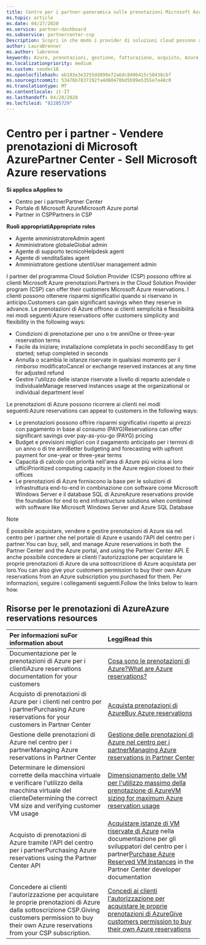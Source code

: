 ```yaml
---
title: Centro per i partner-panoramica sulle prenotazioni Microsoft Azure | Centro per i partner
ms.topic: article
ms.date: 04/27/2020
ms.service: partner-dashboard
ms.subservice: partnercenter-csp
Description: Scopri in che modo i provider di soluzioni cloud possono acquistare, vendere o gestire prenotazioni di Azure per i clienti che usano il centro per i partner, il portale di Azure o l'API del centro per i partner.
author: LauraBrenner
ms.author: labrenne
keywords: Azure, prenotazioni, gestione, fatturazione, acquisto, Azure RI, istanze riservate di Azure
ms.localizationpriority: medium
ms.custom: seodec18
ms.openlocfilehash: eb103e3e3255dd899e72a6dc8496415c50438cbf
ms.sourcegitcommit: 53476b7837192fa4d60470bd5b99e5355e7e48c0
ms.translationtype: MT
ms.contentlocale: it-IT
ms.lasthandoff: 04/28/2020
ms.locfileid: "82205729"
---
```

# <a name="partner-center---sell-microsoft-azure-reservations"></a><span data-ttu-id="456c8-104">Centro per i partner - Vendere prenotazioni di Microsoft Azure</span><span class="sxs-lookup"><span data-stu-id="456c8-104">Partner Center - Sell Microsoft Azure reservations</span></span>

<!--Maggie, 12/7/18 - Added "Partner Center" to metadata title and H1 title as per Catherine Watson in bug #19868631-->

<span data-ttu-id="456c8-105">**Si applica a**</span><span class="sxs-lookup"><span data-stu-id="456c8-105">**Applies to**</span></span>

- <span data-ttu-id="456c8-106">Centro per i partner</span><span class="sxs-lookup"><span data-stu-id="456c8-106">Partner Center</span></span>
- <span data-ttu-id="456c8-107">Portale di Microsoft Azure</span><span class="sxs-lookup"><span data-stu-id="456c8-107">Microsoft Azure portal</span></span>
- <span data-ttu-id="456c8-108">Partner in CSP</span><span class="sxs-lookup"><span data-stu-id="456c8-108">Partners in CSP</span></span>

<span data-ttu-id="456c8-109">**Ruoli appropriati**</span><span class="sxs-lookup"><span data-stu-id="456c8-109">**Appropriate roles**</span></span>

- <span data-ttu-id="456c8-110">Agente amministratore</span><span class="sxs-lookup"><span data-stu-id="456c8-110">Admin agent</span></span>
- <span data-ttu-id="456c8-111">Amministratore globale</span><span class="sxs-lookup"><span data-stu-id="456c8-111">Global admin</span></span>
- <span data-ttu-id="456c8-112">Agente di supporto tecnico</span><span class="sxs-lookup"><span data-stu-id="456c8-112">Helpdesk agent</span></span>
- <span data-ttu-id="456c8-113">Agente di vendita</span><span class="sxs-lookup"><span data-stu-id="456c8-113">Sales agent</span></span>
- <span data-ttu-id="456c8-114">Amministratore gestione utenti</span><span class="sxs-lookup"><span data-stu-id="456c8-114">User management admin</span></span>

<span data-ttu-id="456c8-115">I partner del programma Cloud Solution Provider (CSP) possono offrire ai clienti Microsoft Azure prenotazioni.</span><span class="sxs-lookup"><span data-stu-id="456c8-115">Partners in the Cloud Solution Provider program (CSP) can offer their customers Microsoft Azure reservations.</span></span> <span data-ttu-id="456c8-116">I clienti possono ottenere risparmi significativi quando si riservano in anticipo.</span><span class="sxs-lookup"><span data-stu-id="456c8-116">Customers can gain significant savings when they reserve in advance.</span></span> <span data-ttu-id="456c8-117">Le prenotazioni di Azure offrono ai clienti semplicità e flessibilità nei modi seguenti:</span><span class="sxs-lookup"><span data-stu-id="456c8-117">Azure reservations offer customers simplicity and flexibility in the following ways:</span></span>

- <span data-ttu-id="456c8-118">Condizioni di prenotazione per uno o tre anni</span><span class="sxs-lookup"><span data-stu-id="456c8-118">One or three-year reservation terms</span></span>
- <span data-ttu-id="456c8-119">Facile da iniziare; installazione completata in pochi secondi</span><span class="sxs-lookup"><span data-stu-id="456c8-119">Easy to get started; setup completed in seconds</span></span>
- <span data-ttu-id="456c8-120">Annulla o scambia le istanze riservate in qualsiasi momento per il rimborso modificato</span><span class="sxs-lookup"><span data-stu-id="456c8-120">Cancel or exchange reserved instances at any time for adjusted refund</span></span>
- <span data-ttu-id="456c8-121">Gestire l'utilizzo delle istanze riservate a livello di reparto aziendale o individuale</span><span class="sxs-lookup"><span data-stu-id="456c8-121">Manage reserved instances usage at the organizational or individual department level</span></span> 

<span data-ttu-id="456c8-122">Le prenotazioni di Azure possono ricorrere ai clienti nei modi seguenti:</span><span class="sxs-lookup"><span data-stu-id="456c8-122">Azure reservations can appeal to customers in the following ways:</span></span>

- <span data-ttu-id="456c8-123">Le prenotazioni possono offrire risparmi significativi rispetto ai prezzi con pagamento in base al consumo (PAYG)</span><span class="sxs-lookup"><span data-stu-id="456c8-123">Reservations can offer significant savings over pay-as-you-go (PAYG) pricing</span></span>
- <span data-ttu-id="456c8-124">Budget e previsioni migliori con il pagamento anticipato per i termini di un anno o di tre anni</span><span class="sxs-lookup"><span data-stu-id="456c8-124">Better budgeting and forecasting with upfront payment for one-year or three-year terms</span></span>
- <span data-ttu-id="456c8-125">Capacità di calcolo con priorità nell'area di Azure più vicina ai loro uffici</span><span class="sxs-lookup"><span data-stu-id="456c8-125">Prioritized computing capacity in the Azure region closest to their offices</span></span>
- <span data-ttu-id="456c8-126">Le prenotazioni di Azure forniscono la base per le soluzioni di infrastruttura end-to-end in combinazione con software come Microsoft Windows Server e il database SQL di Azure</span><span class="sxs-lookup"><span data-stu-id="456c8-126">Azure reservations provide the foundation for end to end infrastructure solutions when combined with software like Microsoft Windows Server and Azure SQL Database</span></span>

>[!NOTE]
> <span data-ttu-id="456c8-127">È possibile acquistare, vendere e gestire prenotazioni di Azure sia nel centro per i partner che nel portale di Azure e usando l'API del centro per i partner.</span><span class="sxs-lookup"><span data-stu-id="456c8-127">You can buy, sell, and manage Azure reservations in both the Partner Center and the Azure portal, and using the Partner Center API.</span></span> <span data-ttu-id="456c8-128">È anche possibile concedere ai clienti l'autorizzazione per acquistare le proprie prenotazioni di Azure da una sottoscrizione di Azure acquistata per loro.</span><span class="sxs-lookup"><span data-stu-id="456c8-128">You can also give your customers permission to buy their own Azure reservations from an Azure subscription you purchased for them.</span></span> <span data-ttu-id="456c8-129">Per informazioni, seguire i collegamenti seguenti.</span><span class="sxs-lookup"><span data-stu-id="456c8-129">Follow the links below to learn how.</span></span>

## <a name="azure-reservations-resources"></a><span data-ttu-id="456c8-130">Risorse per le prenotazioni di Azure</span><span class="sxs-lookup"><span data-stu-id="456c8-130">Azure reservations resources</span></span>

|<span data-ttu-id="456c8-131">**Per informazioni su**</span><span class="sxs-lookup"><span data-stu-id="456c8-131">**For information about**</span></span>   |<span data-ttu-id="456c8-132">**Leggi**</span><span class="sxs-lookup"><span data-stu-id="456c8-132">**Read this**</span></span>    |
|:-----------------------------|:-----------------|
| <span data-ttu-id="456c8-133">Documentazione per le prenotazioni di Azure per i clienti</span><span class="sxs-lookup"><span data-stu-id="456c8-133">Azure reservations documentation for your customers</span></span> | [<span data-ttu-id="456c8-134">Cosa sono le prenotazioni di Azure?</span><span class="sxs-lookup"><span data-stu-id="456c8-134">What are Azure reservations?</span></span>](https://docs.microsoft.com/azure/billing/billing-save-compute-costs-reservations)
|<span data-ttu-id="456c8-135">Acquisto di prenotazioni di Azure per i clienti nel centro per i partner</span><span class="sxs-lookup"><span data-stu-id="456c8-135">Purchasing Azure reservations for your customers in Partner Center</span></span>   |[<span data-ttu-id="456c8-136">Acquista prenotazioni di Azure</span><span class="sxs-lookup"><span data-stu-id="456c8-136">Buy Azure reservations</span></span>](azure-reservations-buying.md)
|<span data-ttu-id="456c8-137">Gestione delle prenotazioni di Azure nel centro per i partner</span><span class="sxs-lookup"><span data-stu-id="456c8-137">Managing Azure reservations in Partner Center</span></span> | [<span data-ttu-id="456c8-138">Gestione delle prenotazioni di Azure nel centro per i partner</span><span class="sxs-lookup"><span data-stu-id="456c8-138">Managing Azure reservations in Partner Center</span></span>](azure-reservations-manage.md)
|<span data-ttu-id="456c8-139">Determinare le dimensioni corrette della macchina virtuale e verificare l'utilizzo della macchina virtuale del cliente</span><span class="sxs-lookup"><span data-stu-id="456c8-139">Determining the correct VM size and verifying customer VM usage</span></span>   |[<span data-ttu-id="456c8-140">Dimensionamento delle VM per l'utilizzo massimo della prenotazione di Azure</span><span class="sxs-lookup"><span data-stu-id="456c8-140">VM sizing for maximum Azure reservation usage</span></span>](azure-usage.md)   |
|<span data-ttu-id="456c8-141">Acquisto di prenotazioni di Azure tramite l'API del centro per i partner</span><span class="sxs-lookup"><span data-stu-id="456c8-141">Purchasing Azure reservations using the Partner Center API</span></span> | <span data-ttu-id="456c8-142">[Acquistare istanze di VM riservate di Azure](https://docs.microsoft.com/partner-center/develop/purchase-azure-reservations) nella documentazione per gli sviluppatori del centro per i partner</span><span class="sxs-lookup"><span data-stu-id="456c8-142">[Purchase Azure Reserved VM Instances](https://docs.microsoft.com/partner-center/develop/purchase-azure-reservations) in the Partner Center developer documentation</span></span>   |
|<span data-ttu-id="456c8-143">Concedere ai clienti l'autorizzazione per acquistare le proprie prenotazioni di Azure dalla sottoscrizione CSP.</span><span class="sxs-lookup"><span data-stu-id="456c8-143">Giving customers permission to buy their own Azure reservations from your CSP subscription.</span></span> | [<span data-ttu-id="456c8-144">Concedi ai clienti l'autorizzazione per acquistare le proprie prenotazioni di Azure</span><span class="sxs-lookup"><span data-stu-id="456c8-144">Give customers permission to buy their own Azure reservations</span></span>](give-customers-permission.md)   |
